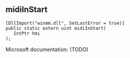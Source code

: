 ## midiInStart

```
[DllImport("winmm.dll", SetLastError = true)]
public static extern uint midiInStart(
   IntPtr hmi
);
```

Microsoft documentation: (TODO)
